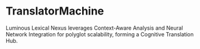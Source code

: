 # TranslatorMachine
Luminous Lexical Nexus leverages Context-Aware Analysis and Neural Network Integration for polyglot scalability, forming a Cognitive Translation Hub.
